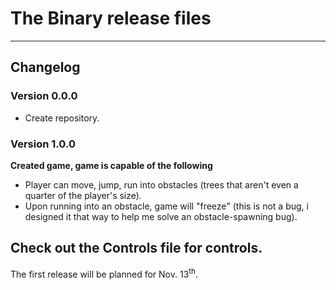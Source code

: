 # The Binary release files

---

## Changelog

### Version 0.0.0

- Create repository.

### Version 1.0.0

__Created game, game is capable of the following__
- Player can move, jump, run into obstacles (trees that aren't even a quarter of the player's size).
- Upon running into an obstacle, game will "freeze" (this is not a bug, i designed it that way to help me solve an obstacle-spawning bug).

Check out the Controls file for controls.
---

The first release will be planned for Nov. 13<sup>th</sup>.
